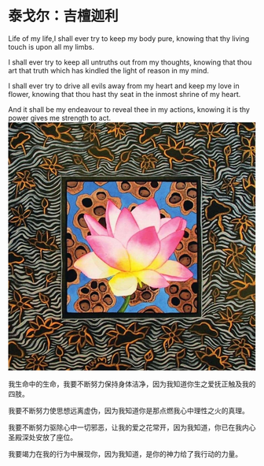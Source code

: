 <link href="../css/style.css" rel="stylesheet" type="text/css" />


# 泰戈尔：吉檀迦利

<div class="en">

Life of my life,I shall ever try to keep my body pure, knowing that thy living touch is upon all my limbs.

I shall ever try to keep all untruths out from my thoughts, knowing that thou art that truth which has kindled the light of reason in my mind.

I shall ever try to drive all evils away from my heart and keep my love in flower, knowing that thou hast thy seat in the inmost shrine of my heart.

And it shall be my endeavour to reveal thee in my actions, knowing it is thy power gives me strength to act.
![1](.pic/1.jpeg)

<div class="p">
<div class="wavy">

我生命中的生命，我要不断努力保持身体洁净，因为我知道你生之爱抚正触及我的四肢。

我要不断努力使思想远离虚伪，因为我知道你是那点燃我心中理性之火的真理。

我要不断努力驱除心中一切邪恶，让我的爱之花常开，因为我知道，你已在我内心圣殿深处安放了座位。

我要竭力在我的行为中展现你，因为我知道，是你的神力给了我行动的力量。

</div>
</div>
